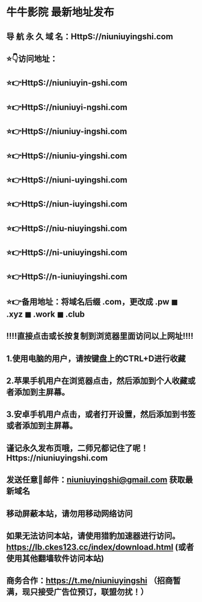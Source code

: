# 牛牛影院 最新地址发布 
## 导 航 永 久 域 名：HttpS://niuniuyingshi.com
##
## ⭐️👇访问地址：
## ⭐️👉HttpS://niuniuyin-gshi.com
## ⭐️👉HttpS://niuniuyi-ngshi.com
## ⭐️👉HttpS://niuniuy-ingshi.com
## ⭐️👉HttpS://niuniu-yingshi.com
## ⭐️👉HttpS://niuni-uyingshi.com
## ⭐️👉HttpS://niun-iuyingshi.com
## ⭐️👉HttpS://niu-niuyingshi.com
## ⭐️👉HttpS://ni-uniuyingshi.com
## ⭐️👉HttpS://n-iuniuyingshi.com 
##
## ⭐️👉备用地址：将域名后缀 .com，更改成 .pw ◼ .xyz ◼ .work ◼ .club
##
## ‼️‼️直接点击或长按复制到浏览器里面访问以上网址‼️‼️ 
##
##
## 1.使用电脑的用户，请按键盘上的CTRL+D进行收藏
## 2.苹果手机用户在浏览器点击，然后添加到个人收藏或者添加到主屏幕。
## 3.安卓手机用户点击，或者打开设置，然后添加到书签或者添加到主屏幕。
##
## 谨记永久发布页哦，二师兄都记住了呢！Https://niuniuyingshi.com

## 发送任意📧邮件：niuniuyingshi@gmail.com 获取最新域名
##
## **移动屏蔽本站，请勿用移动网络访问**
## 如果无法访问本站，请使用猎豹加速器进行访问。https://lb.ckes123.cc/index/download.html  (或者使用其他翻墙软件访问本站)
##
## 商务合作：https://t.me/niuniuyingshi    （招商暂满，现只接受广告位预订，联盟勿扰！）



